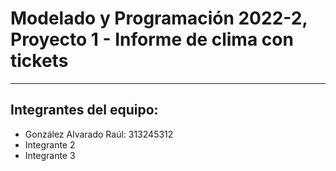 # Modelado y Programación 2022-2, Proyecto 1 - Informe de clima con tickets

---

## Integrantes del equipo:
- González Alvarado Raúl: 313245312
- Integrante 2
- Integrante 3

